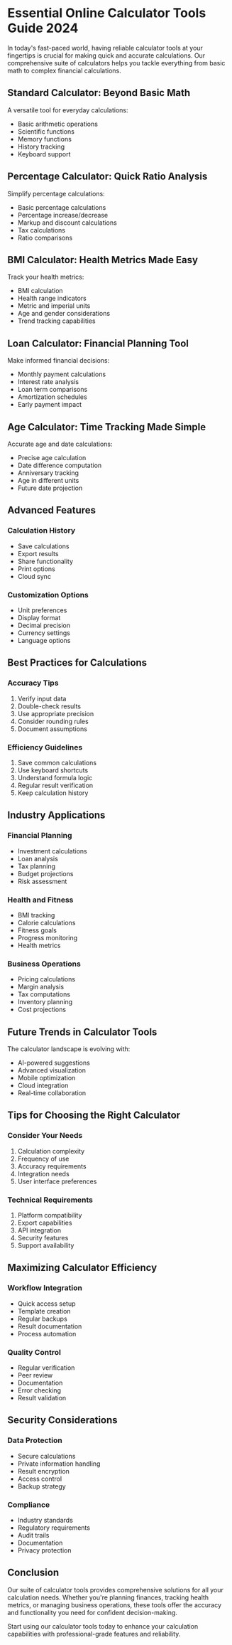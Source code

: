 # Essential Online Calculator Tools Guide 2024

In today's fast-paced world, having reliable calculator tools at your fingertips is crucial for making quick and accurate calculations. Our comprehensive suite of calculators helps you tackle everything from basic math to complex financial calculations.

## Standard Calculator: Beyond Basic Math

A versatile tool for everyday calculations:

- Basic arithmetic operations
- Scientific functions
- Memory functions
- History tracking
- Keyboard support

## Percentage Calculator: Quick Ratio Analysis

Simplify percentage calculations:

- Basic percentage calculations
- Percentage increase/decrease
- Markup and discount calculations
- Tax calculations
- Ratio comparisons

## BMI Calculator: Health Metrics Made Easy

Track your health metrics:

- BMI calculation
- Health range indicators
- Metric and imperial units
- Age and gender considerations
- Trend tracking capabilities

## Loan Calculator: Financial Planning Tool

Make informed financial decisions:

- Monthly payment calculations
- Interest rate analysis
- Loan term comparisons
- Amortization schedules
- Early payment impact

## Age Calculator: Time Tracking Made Simple

Accurate age and date calculations:

- Precise age calculation
- Date difference computation
- Anniversary tracking
- Age in different units
- Future date projection

## Advanced Features

### Calculation History
- Save calculations
- Export results
- Share functionality
- Print options
- Cloud sync

### Customization Options
- Unit preferences
- Display format
- Decimal precision
- Currency settings
- Language options

## Best Practices for Calculations

### Accuracy Tips
1. Verify input data
2. Double-check results
3. Use appropriate precision
4. Consider rounding rules
5. Document assumptions

### Efficiency Guidelines
1. Save common calculations
2. Use keyboard shortcuts
3. Understand formula logic
4. Regular result verification
5. Keep calculation history

## Industry Applications

### Financial Planning
- Investment calculations
- Loan analysis
- Tax planning
- Budget projections
- Risk assessment

### Health and Fitness
- BMI tracking
- Calorie calculations
- Fitness goals
- Progress monitoring
- Health metrics

### Business Operations
- Pricing calculations
- Margin analysis
- Tax computations
- Inventory planning
- Cost projections

## Future Trends in Calculator Tools

The calculator landscape is evolving with:

- AI-powered suggestions
- Advanced visualization
- Mobile optimization
- Cloud integration
- Real-time collaboration

## Tips for Choosing the Right Calculator

### Consider Your Needs
1. Calculation complexity
2. Frequency of use
3. Accuracy requirements
4. Integration needs
5. User interface preferences

### Technical Requirements
1. Platform compatibility
2. Export capabilities
3. API integration
4. Security features
5. Support availability

## Maximizing Calculator Efficiency

### Workflow Integration
- Quick access setup
- Template creation
- Regular backups
- Result documentation
- Process automation

### Quality Control
- Regular verification
- Peer review
- Documentation
- Error checking
- Result validation

## Security Considerations

### Data Protection
- Secure calculations
- Private information handling
- Result encryption
- Access control
- Backup strategy

### Compliance
- Industry standards
- Regulatory requirements
- Audit trails
- Documentation
- Privacy protection

## Conclusion

Our suite of calculator tools provides comprehensive solutions for all your calculation needs. Whether you're planning finances, tracking health metrics, or managing business operations, these tools offer the accuracy and functionality you need for confident decision-making.

Start using our calculator tools today to enhance your calculation capabilities with professional-grade features and reliability.